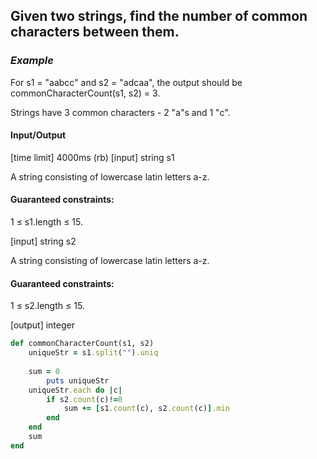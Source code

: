 ## Given two strings, find the number of common characters between them.

### _Example_

For s1 = "aabcc" and s2 = "adcaa", the output should be
commonCharacterCount(s1, s2) = 3.

Strings have 3 common characters - 2 "a"s and 1 "c".

#### Input/Output

[time limit] 4000ms (rb)
[input] string s1

A string consisting of lowercase latin letters a-z.

#### Guaranteed constraints:
1 ≤ s1.length ≤ 15.

[input] string s2

A string consisting of lowercase latin letters a-z.

#### Guaranteed constraints:
1 ≤ s2.length ≤ 15.

[output] integer

```ruby
def commonCharacterCount(s1, s2)
    uniqueStr = s1.split("").uniq
    
    sum = 0
        puts uniqueStr
    uniqueStr.each do |c|
        if s2.count(c)!=0
            sum += [s1.count(c), s2.count(c)].min
        end
    end
    sum
end
````